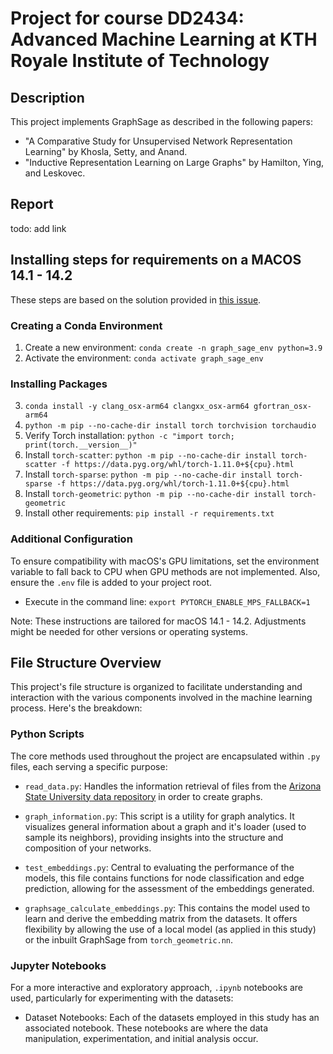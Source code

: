 # Project for course DD2434: Advanced Machine Learning at KTH Royale Institute of Technology

## Description
This project implements GraphSage as described in the following papers:
- "A Comparative Study for Unsupervised Network Representation Learning" by Khosla, Setty, and Anand.
- "Inductive Representation Learning on Large Graphs" by Hamilton, Ying, and Leskovec.

## Report
todo: add link 

## Installing steps for requirements on a MACOS 14.1 - 14.2 
These steps are based on the solution provided in [this issue](https://github.com/rusty1s/pytorch_scatter/issues/241).

### Creating a Conda Environment
1. Create a new environment: `conda create -n graph_sage_env python=3.9`
2. Activate the environment: `conda activate graph_sage_env`

### Installing Packages
3. `conda install -y clang_osx-arm64 clangxx_osx-arm64 gfortran_osx-arm64`
4. `python -m pip --no-cache-dir install torch torchvision torchaudio`
5. Verify Torch installation: `python -c "import torch; print(torch.__version__)"`
6. Install `torch-scatter`: `python -m pip --no-cache-dir install torch-scatter -f https://data.pyg.org/whl/torch-1.11.0+${cpu}.html`
7. Install `torch-sparse`: `python -m pip --no-cache-dir install torch-sparse -f https://data.pyg.org/whl/torch-1.11.0+${cpu}.html`
8. Install `torch-geometric`: `python -m pip --no-cache-dir install torch-geometric`
9. Install other requirements: `pip install -r requirements.txt`

### Additional Configuration
To ensure compatibility with macOS's GPU limitations, set the environment variable to fall back to CPU when GPU methods are not implemented. Also, ensure the `.env` file is added to your project root.
- Execute in the command line: `export PYTORCH_ENABLE_MPS_FALLBACK=1`

Note: These instructions are tailored for macOS 14.1 - 14.2. Adjustments might be needed for other versions or operating systems.


## File Structure Overview

This project's file structure is organized to facilitate understanding and interaction with the various components involved in the machine learning process. Here's the breakdown:

### Python Scripts
The core methods used throughout the project are encapsulated within `.py` files, each serving a specific purpose:

- `read_data.py`: Handles the information retrieval of files from the [Arizona State University data repository](http://datasets.syr.edu/pages/datasets.html) in order to create graphs. 

- `graph_information.py`: This script is a utility for graph analytics. It visualizes general information about a graph and it's loader (used to sample its neighbors), providing insights into the structure and composition of your networks.

- `test_embeddings.py`: Central to evaluating the performance of the models, this file contains functions for node classification and edge prediction, allowing for the assessment of the embeddings generated.

- `graphsage_calculate_embeddings.py`: This contains the model used to learn and derive the embedding matrix from the datasets. It offers flexibility by allowing the use of a local model (as applied in this study) or the inbuilt GraphSage from `torch_geometric.nn`.

### Jupyter Notebooks
For a more interactive and exploratory approach, `.ipynb` notebooks are used, particularly for experimenting with the datasets:

- Dataset Notebooks: Each of the datasets employed in this study has an associated notebook. These notebooks are where the data manipulation, experimentation, and initial analysis occur. 

